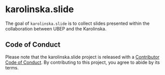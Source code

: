 
<!-- README.md is generated from README.Rmd. Please edit that file -->

# karolinska.slide

<!-- badges: start -->
<!-- badges: end -->

The goal of `karolinska.slide` is to collect slides presented within the
collaboration between UBEP and the Karolinska.

## Code of Conduct

Please note that the karolinska.slide project is released with a
[Contributor Code of
Conduct](https://contributor-covenant.org/version/2/0/CODE_OF_CONDUCT.html).
By contributing to this project, you agree to abide by its terms.
